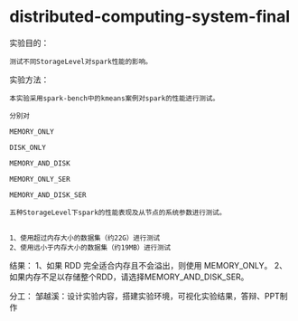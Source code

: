 # distributed-computing-system-final

实验目的：

    测试不同StorageLevel对spark性能的影响。


实验方法：

    本实验采用spark-bench中的kmeans案例对spark的性能进行测试。
    
    分别对
    
    MEMORY_ONLY
    
    DISK_ONLY
    
    MEMORY_AND_DISK
    
    MEMORY_ONLY_SER
    
    MEMORY_AND_DISK_SER
    
    五种StorageLevel下spark的性能表现及从节点的系统参数进行测试。


    1、使用超过内存大小的数据集（约22G）进行测试
    2、使用远小于内存大小的数据集（约19MB）进行测试
       


结果：
1、如果 RDD 完全适合内存且不会溢出，则使用 MEMORY_ONLY。
2、如果内存不足以存储整个RDD，请选择MEMORY_AND_DISK_SER。





分工：
邹越溪：设计实验内容，搭建实验环境，可视化实验结果，答辩、PPT制作




